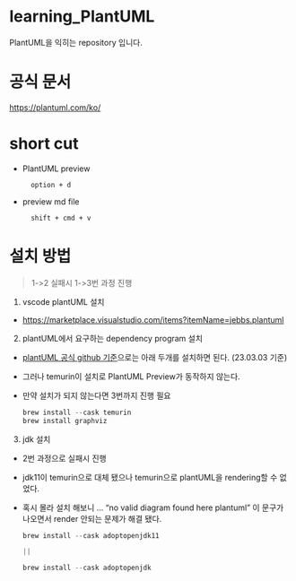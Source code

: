 # learning_PlantUML

PlantUML을 익히는 repository 입니다.

# 공식 문서

https://plantuml.com/ko/

# short cut

- PlantUML preview

  ```
    option + d
  ```

- preview md file
  ```
    shift + cmd + v
  ```

# 설치 방법

> 1->2 실패시 1->3번 과정 진행

1. vscode plantUML 설치

- https://marketplace.visualstudio.com/items?itemName=jebbs.plantuml

2. plantUML에서 요구하는 dependency program 설치

- [plantUML 공식 github 기준](https://github.com/qjebbs/vscode-plantuml)으로는 아래 두개를 설치하면 된다. (23.03.03 기준)
- 그러나 temurin이 설치로 PlantUML Preview가 동작하지 않는다.
- 만약 설치가 되지 않는다면 3번까지 진행 필요

  ```jsx
  brew install --cask temurin
  brew install graphviz
  ```

3. jdk 설치

- 2번 과정으로 실패시 진행
- jdk11이 temurin으로 대체 됐으나 temurin으로 plantUML을 rendering할 수 없었다.
- 혹시 몰라 설치 해보니 … “no valid diagram found here plantuml” 이 문구가 나오면서 render 안되는 문제가 해결 됐다.

  ```jsx
  brew install --cask adoptopenjdk11

  ||

  brew install --cask adoptopenjdk
  ```

